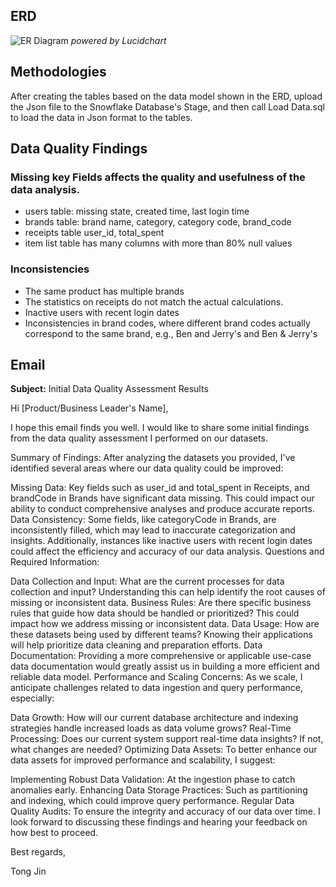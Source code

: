 ## ERD 
![ER Diagram](https://github.com/TongKim/fetch-rewards/assets/97964780/683adbe3-40e5-48ea-9e09-9db00fcba2e5)
_powered by Lucidchart_
## Methodologies 
After creating the tables based on the data model shown in the ERD, upload the Json file to the Snowflake Database's Stage, and then call Load Data.sql to load the data in Json format to the tables.









## Data Quality Findings
### Missing key Fields affects the quality and usefulness of the data analysis.
- users table: missing state, created time, last login time
- brands table: brand name, category, category code, brand_code
- receipts table user_id, total_spent
- item list table has many columns with more than 80% null values  
### Inconsistencies
- The same product has multiple brands
- The statistics on receipts do not match the actual calculations.
- Inactive users with recent login dates
- Inconsistencies in brand codes, where different brand codes actually correspond to the same brand, e.g., Ben and Jerry's and Ben & Jerry's

## Email

**Subject:** Initial Data Quality Assessment Results

Hi [Product/Business Leader's Name],

I hope this email finds you well. I would like to share some initial findings from the data quality assessment I performed on our datasets.

Summary of Findings:
After analyzing the datasets you provided, I've identified several areas where our data quality could be improved:

Missing Data: Key fields such as user_id and total_spent in Receipts, and brandCode in Brands have significant data missing. This could impact our ability to conduct comprehensive analyses and produce accurate reports.
Data Consistency: Some fields, like categoryCode in Brands, are inconsistently filled, which may lead to inaccurate categorization and insights. Additionally, instances like inactive users with recent login dates could affect the efficiency and accuracy of our data analysis.
Questions and Required Information:

Data Collection and Input: What are the current processes for data collection and input? Understanding this can help identify the root causes of missing or inconsistent data.
Business Rules: Are there specific business rules that guide how data should be handled or prioritized? This could impact how we address missing or inconsistent data.
Data Usage: How are these datasets being used by different teams? Knowing their applications will help prioritize data cleaning and preparation efforts.
Data Documentation: Providing a more comprehensive or applicable use-case data documentation would greatly assist us in building a more efficient and reliable data model.
Performance and Scaling Concerns:
As we scale, I anticipate challenges related to data ingestion and query performance, especially:

Data Growth: How will our current database architecture and indexing strategies handle increased loads as data volume grows?
Real-Time Processing: Does our current system support real-time data insights? If not, what changes are needed?
Optimizing Data Assets:
To better enhance our data assets for improved performance and scalability, I suggest:

Implementing Robust Data Validation: At the ingestion phase to catch anomalies early.
Enhancing Data Storage Practices: Such as partitioning and indexing, which could improve query performance.
Regular Data Quality Audits: To ensure the integrity and accuracy of our data over time.
I look forward to discussing these findings and hearing your feedback on how best to proceed.

Best regards,

Tong Jin
